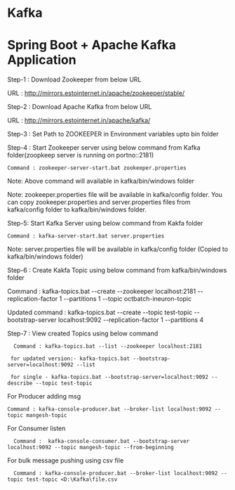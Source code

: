 # Kafka

Spring Boot + Apache Kafka Application
=======================================

Step-1 : Download Zookeeper from below URL

   URL : http://mirrors.estointernet.in/apache/zookeeper/stable/

Step-2 : Download Apache Kafka from below URL

   URL : http://mirrors.estointernet.in/apache/kafka/

Step-3 : Set Path to ZOOKEEPER in Environment variables upto bin folder

Step-4 : Start Zookeeper server using below command from Kafka folder(zoopkeep server is running on portno::2181)

    Command : zookeeper-server-start.bat zookeeper.properties

Note: Above command will available in kafka/bin/windows folder

Note: zookeeper.properties file will be available in kafka/config folder. You can copy zookeeper.properties and server.properties files from kafka/config
      folder to kafka/bin/windows folder.

Step-5: Start Kafka Server using below command from Kakfa folder

    Command : kafka-server-start.bat server.properties

Note: server.properties file will be available in kafka/config folder (Copied to kafka/bin/windows folder)

Step-6 : Create Kakfa Topic using below command from kafka/bin/windows folder


Command :  kafka-topics.bat --create --zookeeper localhost:2181 --replication-factor 1 --partitions 1 --topic octbatch-ineuron-topic

Updated command : kafka-topics.bat --create --topic test-topic --bootstrap-server localhost:9092 --replication-factor 1 --partitions 4

Step-7 : View created Topics using below command

      Command : kafka-topics.bat --list --zookeeper localhost:2181

     for updated version:- kafka-topics.bat --bootstrap-server=localhost:9092 --list

     for single - kafka-topics.bat --bootstrap-server=localhost:9092 --describe --topic test-topic


For Producer adding msg

    Command : kafka-console-producer.bat --broker-list localhost:9092 --topic mangesh-topic

For Consumer listen

      Command :  kafka-console-consumer.bat --bootstrap-server localhost:9092 --topic mangesh-topic --from-beginning

For bulk message pushing using csv file

      Command : kafka-console-producer.bat --broker-list localhost:9092 --topic test-topic <D:\Kafka\file.csv
